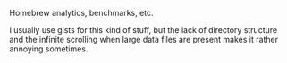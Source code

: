 Homebrew analytics, benchmarks, etc.

I usually use gists for this kind of stuff, but the lack of directory structure
and the infinite scrolling when large data files are present makes it rather
annoying sometimes.
